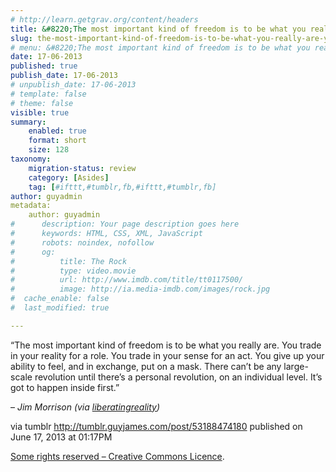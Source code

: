 ```yaml
---
# http://learn.getgrav.org/content/headers
title: &#8220;The most important kind of freedom is to be what you really are. You trade in your reality for a&#8230;&#8221;
slug: the-most-important-kind-of-freedom-is-to-be-what-you-really-are-you-trade-in-your-reality-for-a
# menu: &#8220;The most important kind of freedom is to be what you really are. You trade in your reality for a&#8230;&#8221;
date: 17-06-2013
published: true
publish_date: 17-06-2013
# unpublish_date: 17-06-2013
# template: false
# theme: false
visible: true
summary:
    enabled: true
    format: short
    size: 128
taxonomy:
    migration-status: review
    category: [Asides]
    tag: [#ifttt,#tumblr,fb,#ifttt,#tumblr,fb]
author: guyadmin
metadata:
    author: guyadmin
#      description: Your page description goes here
#      keywords: HTML, CSS, XML, JavaScript
#      robots: noindex, nofollow
#      og:
#          title: The Rock
#          type: video.movie
#          url: http://www.imdb.com/title/tt0117500/
#          image: http://ia.media-imdb.com/images/rock.jpg
#  cache_enable: false
#  last_modified: true

---
```


“The most important kind of freedom is to be what you really are. You trade in your reality for a role. You trade in your sense for an act. You give up your ability to feel, and in exchange, put on a mask. There can’t be any large-scale revolution until there’s a personal revolution, on an individual level. It’s got to happen inside first.”

 – *Jim Morrison (via [liberatingreality](http://liberatingreality.tumblr.com/))*

via tumblr http://tumblr.guyjames.com/post/53188474180 published on June 17, 2013 at 01:17PM

[Some rights reserved – Creative Commons Licence](https://creativecommons.org/licenses/by-nc/3.0/).